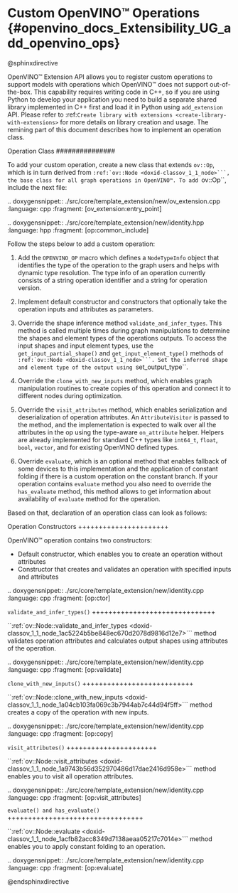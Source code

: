 ﻿# Custom OpenVINO™ Operations {#openvino_docs_Extensibility_UG_add_openvino_ops}

@sphinxdirective 

OpenVINO™ Extension API allows you to register custom operations to support models with operations which OpenVINO™ does not support out-of-the-box. This capability requires writing code in C++, so if you are using Python to develop your application you need to build a separate shared library implemented in C++ first and load it in Python using ``add_extension`` API. Please refer to :ref:`Create library with extensions <create-library-with-extensions>` for more details on library creation and usage. The remining part of this document describes how to implement an operation class.

Operation Class
###############

To add your custom operation, create a new class that extends ``ov::Op``, which is in turn derived from ``:ref:`ov::Node <doxid-classov_1_1_node>```, the base class for all graph operations in OpenVINO™. To add ``ov::Op``, include the next file:

.. doxygensnippet:: ./src/core/template_extension/new/ov_extension.cpp 
   :language: cpp
   :fragment: [ov_extension:entry_point]

.. doxygensnippet:: ./src/core/template_extension/new/identity.hpp
   :language: hpp
   :fragment: [op:common_include]

Follow the steps below to add a custom operation:

1. Add the ``OPENVINO_OP`` macro which defines a ``NodeTypeInfo`` object that identifies the type of the operation to the graph users and helps with dynamic type resolution. The type info of an operation currently consists of a string operation identifier and a string for operation version.

2. Implement default constructor and constructors that optionally take the operation inputs and attributes as parameters. 

3. Override the shape inference method ``validate_and_infer_types``. This method is called multiple times during graph manipulations to determine the shapes and element types of the operations outputs. To access the input shapes and input element types, use the ``get_input_partial_shape()`` and ``get_input_element_type()`` methods of ``:ref:`ov::Node <doxid-classov_1_1_node>```. Set the inferred shape and element type of the output using ``set_output_type``.

4. Override the ``clone_with_new_inputs`` method, which enables graph manipulation routines to create copies of this operation and connect it to different nodes during optimization.

5. Override the ``visit_attributes`` method, which enables serialization and deserialization of operation attributes. An ``AttributeVisitor`` is passed to the method, and the implementation is expected to walk over all the attributes in the op using the type-aware ``on_attribute`` helper. Helpers are already implemented for standard C++ types like ``int64_t``, ``float``, ``bool``, ``vector``, and for existing OpenVINO defined types.

6. Override ``evaluate``, which is an optional method that enables fallback of some devices to this implementation and the application of constant folding if there is a custom operation on the constant branch. If your operation contains ``evaluate`` method you also need to override the ``has_evaluate`` method, this method allows to get information about availability of ``evaluate`` method for the operation.

Based on that, declaration of an operation class can look as follows:


Operation Constructors
++++++++++++++++++++++

OpenVINO™ operation contains two constructors: 
* Default constructor, which enables you to create an operation without attributes 
* Constructor that creates and validates an operation with specified inputs and attributes

.. doxygensnippet:: ./src/core/template_extension/new/identity.cpp
   :language: cpp
   :fragment: [op:ctor]

``validate_and_infer_types()``
++++++++++++++++++++++++++++++

``:ref:`ov::Node::validate_and_infer_types <doxid-classov_1_1_node_1ac5224b5be848ec670d2078d9816d12e7>``` method validates operation attributes and calculates output shapes using attributes of the operation.

.. doxygensnippet:: ./src/core/template_extension/new/identity.cpp
   :language: cpp
   :fragment: [op:validate]

``clone_with_new_inputs()``
+++++++++++++++++++++++++++

``:ref:`ov::Node::clone_with_new_inputs <doxid-classov_1_1_node_1a04cb103fa069c3b7944ab7c44d94f5ff>``` method creates a copy of the operation with new inputs.

.. doxygensnippet:: ./src/core/template_extension/new/identity.cpp
   :language: cpp
   :fragment: [op:copy]

``visit_attributes()``
++++++++++++++++++++++

``:ref:`ov::Node::visit_attributes <doxid-classov_1_1_node_1a9743b56d352970486d17dae2416d958e>``` method enables you to visit all operation attributes.

.. doxygensnippet:: ./src/core/template_extension/new/identity.cpp
   :language: cpp
   :fragment: [op:visit_attributes]

``evaluate() and has_evaluate()``
+++++++++++++++++++++++++++++++++

``:ref:`ov::Node::evaluate <doxid-classov_1_1_node_1acfb82acc8349d7138aeaa05217c7014e>``` method enables you to apply constant folding to an operation.

.. doxygensnippet:: ./src/core/template_extension/new/identity.cpp
   :language: cpp
   :fragment: [op:evaluate]

@endsphinxdirective
